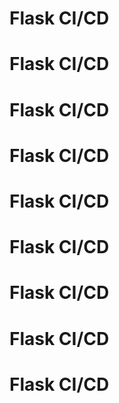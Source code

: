 # Flask CI/CD
# Flask CI/CD 
# Flask CI/CD  
# Flask CI/CD 
# Flask CI/CD 
# Flask CI/CD 
# Flask CI/CD
# Flask CI/CD 
# Flask CI/CD 

